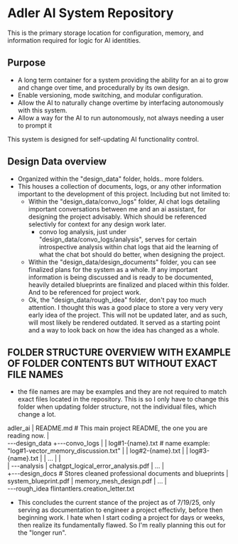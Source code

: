 # Adler AI System Repository

This is the primary storage location for configuration, memory, and information required for logic for AI identities.

## Purpose
- A long term container for a system providing the ability for an ai to grow and change over time, and procedurally by its own design.
- Enable versioning, mode switching, and modular configuration.
- Allow the AI to naturally change overtime by interfacing autonomously with this system.
- Allow a way for the AI to run autonomously, not always needing a user to prompt it 

This system is designed for self-updating AI functionality control.

## Design Data overview
- Organized within the "design_data" folder, holds.. more folders.
- This houses a collection of documents, logs, or any other information important to the development of this project. Including but not limited to:
    * Within the "design_data/convo_logs" folder, AI chat logs detailing important conversations between me and an ai assistant, for designing the project advisably. Which should be referenced selectivly for context for any design work later.
        * convo log analysis, just under "design_data/convo_logs/analysis", serves for certain introspective analysis within chat logs that aid the learning of what the chat bot should do better, when designing the project.
    * Within the "design_data/design_documents" folder, you can see finalized plans for the system as a whole. If any important information is being discussed and is ready to be documented, heavily detailed blueprints are finalized and placed within this folder. And to be referenced for project work.
    * Ok, the "design_data/rough_idea" folder, don't pay too much attention. I thought this was a good place to store a very very very early idea of the project. This will not be updated later, and as such, will most likely be rendered outdated. It served as a starting point and a way to look back on how the idea has changed as a whole.

## FOLDER STRUCTURE OVERVIEW WITH EXAMPLE OF FOLDER CONTENTS BUT WITHOUT EXACT FILE NAMES
- the file names are may be examples and they are not required to match exact files located in the repository. This is so I only have to change this folder when updating folder structure, not the individual files, which change a lot.


adler_ai
|   README.md       # This main project README, the one you are reading now.
|   
\---design_data
    +---convo_logs
    |   |   log#1-{name}.txt        # name example: "log#1-vector_memory_discussion.txt"
    |   |   log#2-{name}.txt
    |   |   log#3-{name}.txt
    |   |   ...
    |   |   
    |   \---analysis
    |           chatgpt_logical_error_analysis.pdf
    |           ...
    |           
    +---design_docs         # Stores cleaned professional documents and blueprints
    |       system_blueprint.pdf
    |       memory_mesh_design.pdf
    |       ...
    |       
    \---rough_idea
            flintantlers.creation_letter.txt
            
- This concludes the current stance of the project as of 7/19/25, only serving as documentation to engineer a project effectivly, before then beginning work. I hate when I start coding a project for days or weeks, then realize its fundamentally flawed. So I'm really planning this out for the "longer run". 

